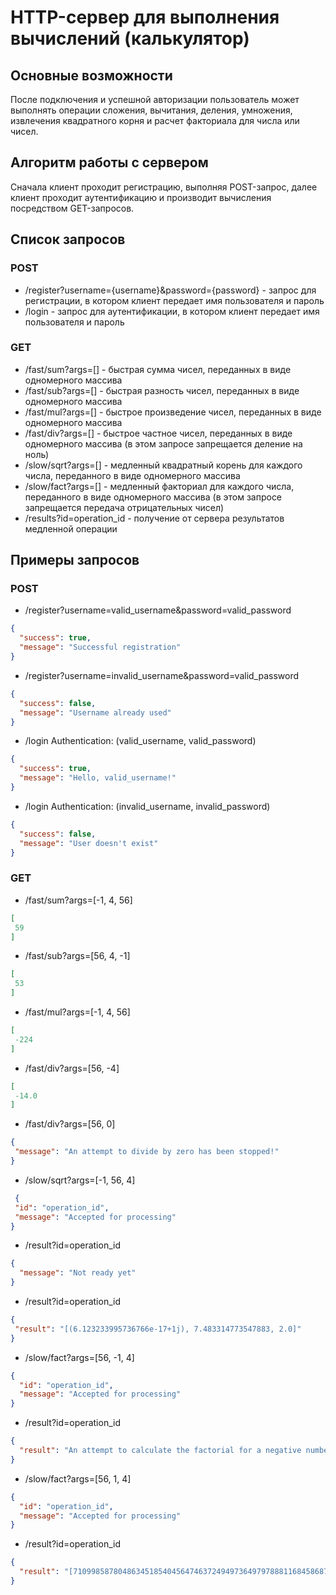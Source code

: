 # HTTP-сервер для выполнения вычислений (калькулятор)

## Основные возможности

После подключения и успешной авторизации пользователь может выполнять операции сложения, вычитания, деления, умножения,
извлечения квадратного корня и расчет факториала для числа или чисел.

## Алгоритм работы с сервером

Сначала клиент проходит регистрацию, выполняя POST-запрос, далее клиент проходит аутентификацию и производит вычисления
посредством GET-запросов.

## Список запросов

### POST

* /register?username={username}&password={password} - запрос для регистрации, в котором клиент передает имя пользователя
  и пароль
* /login - запрос для аутентификации, в котором клиент передает имя пользователя и пароль

### GET

* /fast/sum?args=[] - быстрая сумма чисел, переданных в виде одномерного массива
* /fast/sub?args=[] - быстрая разность чисел, переданных в виде одномерного массива
* /fast/mul?args=[] - быстрое произведение чисел, переданных в виде одномерного массива
* /fast/div?args=[] - быстрое частное чисел, переданных в виде одномерного массива (в этом запросе запрещается деление
  на ноль)
* /slow/sqrt?args=[] - медленный квадратный корень для каждого числа, переданного в виде одномерного массива
* /slow/fact?args=[] - медленный факториал для каждого числа, переданного в виде одномерного массива (в этом запросе
  запрещается передача отрицательных чисел)
* /results?id=operation_id - получение от сервера результатов медленной операции

## Примеры запросов

### POST

* /register?username=valid_username&password=valid_password

```json
{
  "success": true,
  "message": "Successful registration"
}
```

* /register?username=invalid_username&password=valid_password

```json
{
  "success": false,
  "message": "Username already used"
}
```

* /login Authentication: (valid_username, valid_password)

```json
{
  "success": true,
  "message": "Hello, valid_username!"
}
```

* /login Authentication: (invalid_username, invalid_password)

```json
{
  "success": false,
  "message": "User doesn't exist"
}
```

### GET

* /fast/sum?args=[-1, 4, 56]

 ```json
[
  59
]
 ```

* /fast/sub?args=[56, 4, -1]

 ```json
[
  53
]
 ```

* /fast/mul?args=[-1, 4, 56]

 ```json
 [
  -224
]
 ```

* /fast/div?args=[56, -4]

 ```json
 [
  -14.0
]
 ```

* /fast/div?args=[56, 0]

 ```json
 {
  "message": "An attempt to divide by zero has been stopped!"
}
 ```

* /slow/sqrt?args=[-1, 56, 4]

 ```json
  {
  "id": "operation_id",
  "message": "Accepted for processing"
}
```

* /result?id=operation_id

```json
{
  "message": "Not ready yet"
}
```

* /result?id=operation_id

 ```json
 {
  "result": "[(6.123233995736766e-17+1j), 7.483314773547883, 2.0]"
}
 ```

* /slow/fact?args=[56, -1, 4]

```json
{
  "id": "operation_id",
  "message": "Accepted for processing"
}
```

* /result?id=operation_id

```json
{
  "result": "An attempt to calculate the factorial for a negative number has been stopped!"
}
```

* /slow/fact?args=[56, 1, 4]

```json
{
  "id": "operation_id",
  "message": "Accepted for processing"
}

```

* /result?id=operation_id

```json
{
  "result": "[710998587804863451854045647463724949736497978881168458687447040000000000000, 1, 24]"
}
```